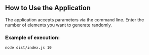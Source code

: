 ## How to Use the Application

The application accepts parameters via the command line. Enter the number of elements you want to generate randomly.

### Example of execution:

```bash
node dist/index.js 10